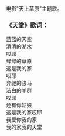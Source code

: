 

电影"天上草原"主题歌。

### 《天堂》歌词：

蓝蓝的天空  
清清的湖水  
哎耶  
绿绿的草原  
这是我的家  
哎耶  
奔驰的骏马  
洁白的羊群  
哎耶  
还有你姑娘  
这是我的家哎耶  
我爱你我的家  
我的家我的天堂

